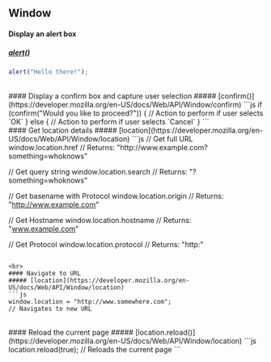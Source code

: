 ## Window

#### Display an alert box
##### [alert()](https://developer.mozilla.org/en-US/docs/Web/API/Window/alert)
```js
alert("Hello there!");
```

<br>
#### Display a confirm box and capture user selection
##### [confirm()](https://developer.mozilla.org/en-US/docs/Web/API/Window/confirm)
```js
if (confirm("Would you like to proceed?")) {
  // Action to perform if user selects `OK`
} else {
  // Action to perform if user selects `Cancel`
}
```

<br>
#### Get location details
##### [location](https://developer.mozilla.org/en-US/docs/Web/API/Window/location)
```js
// Get full URL
window.location.href
// Returns: "http://www.example.com?something=whoknows"

// Get query string
window.location.search
// Returns: "?something=whoknows"

// Get basename with Protocol 
window.location.origin
// Returns: "http://www.example.com"

// Get Hostname
window.location.hostname
// Returns: "www.example.com"

// Get Protocol
window.location.protocol
// Returns: "http:"
```

<br>
#### Navigate to URL
##### [location](https://developer.mozilla.org/en-US/docs/Web/API/Window/location)
```js
window.location = "http://www.somewhere.com";
// Navigates to new URL
```

<br>
#### Reload the current page
##### [location.reload()](https://developer.mozilla.org/en-US/docs/Web/API/Window/location)
```js
location.reload(true);
// Reloads the current page
```

